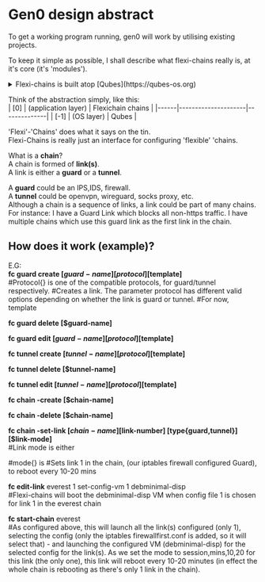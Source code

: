 <h1>Gen0 design abstract</h1>  

To get a working program running, gen0 will work by utilising existing projects.  
 


To keep it simple as possible, I shall describe what flexi-chains really is, at it's core (it's 'modules').  
<details>
  <summary>Flexi-chains is built atop [Qubes](https://qubes-os.org)</summary> 
The modules however could be further abstracted and adapted in the future to use a different compartmentalisation system - Qubes was chosen as it is open-source, has a strong community and is the most advanced that I can publicly build upon.  
</details>

Think of the abstraction simply, like this:  
| [0]  | (application layer) | Flexichain chains |
|------|---------------------|--------------|
| [-1] | (OS layer)          | Qubes        |

'Flexi'-'Chains' does what it says on the tin.  
Flexi-Chains is really just an interface for configuring 'flexible' 'chains.  

What is a **chain**?    
A chain is formed of **link(s)**.  
A link is either a **guard** or a **tunnel**.  

A **guard** could be an IPS,IDS, firewall.             
A **tunnel** could be openvpn, wireguard, socks proxy, etc.  
Although a chain is a sequence of links, a link could be part of many chains.  
For instance: I have a Guard Link which blocks all non-https traffic. I have multiple chains which use this guard link as the first link in the chain.  

<h2>How does it work (example)?</h2>  

E.G:  
**fc guard create [$guard-name] [protocol{}] [$template]**  
#Protocol{} is one of the compatible protocols, for guard/tunnel respectively.
#Creates a link. The parameter protocol has different valid options depending on whether the link is guard or tunnel.
#For now, template

**fc guard delete [$guard-name]**  

**fc guard edit [$guard-name] [protocol{}] [$template]**

**fc tunnel create [$tunnel-name] [protocol{}] [$template]**  

**fc tunnel delete [$tunnel-name]**  

**fc tunnel edit [$tunnel-name] [protocol{}] [$template]**

**fc chain -create [$chain-name]**  

**fc chain -delete [$chain-name]**  

**fc chain -set-link [$chain-name] [$link-number] [type{guard,tunnel}] [$link-mode]**       
#Link mode is either 



#mode{} is 
#Sets link 1 in the chain, (our iptables firewall configured Guard), to reboot every 10-20 mins    

**fc edit-link** everest 1 set-config-vm 1 debminimal-disp    
#Flexi-chains will boot the debminimal-disp VM when config file 1 is chosen for link 1 in the everest chain 

**fc start-chain** everest  
#As configured above, this will launch all the link(s) configured (only 1), selecting the config (only the iptables firewallfirst.conf is added, so it will select that) - and launching the configured VM (debminimal-disp) for the selected config for the link(s). As we set the mode to session,mins,10,20 for this link (the only one), this link will reboot every 10-20 minutes (in effect the whole chain is rebooting as there's only 1 link in the chain).


